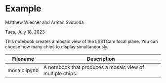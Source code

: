# Example

Matthew Wiesner and Arman Svoboda

Tues, July 18, 2023

This notebook creates a mosaic view of the LSSTCam focal plane. You can choose how many chips to display simultaneously.

| Filename    | Description |
| ----------- | ----------- |
| mosaic.ipynb | A notebook that produces a mosaic view of multiple chips. |
